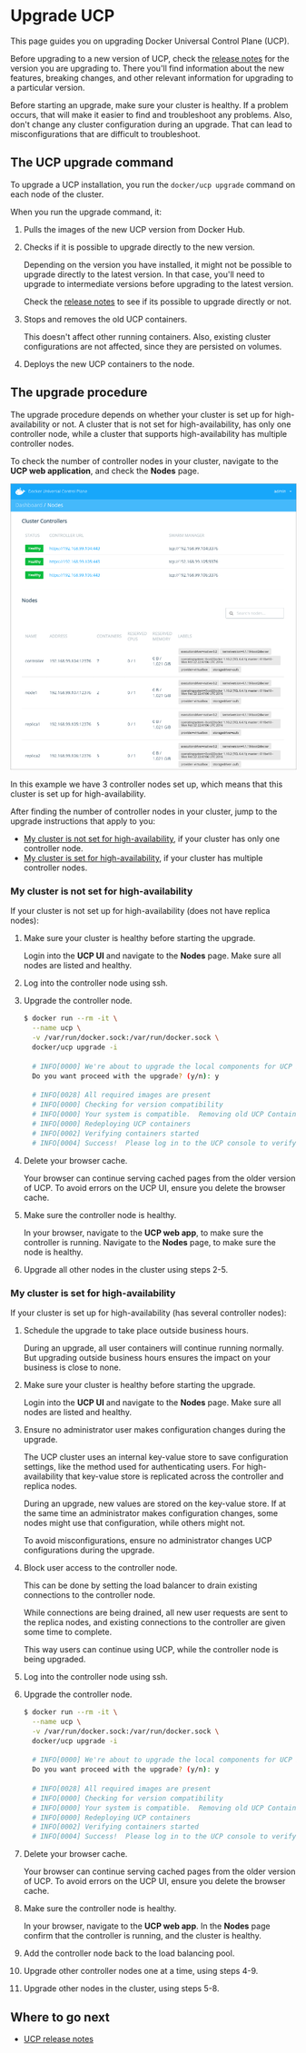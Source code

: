 <!--[metadata]>
+++
aliases = [ "/ucp/upgrade-ucp/"]
title = "Upgrade UCP"
description = "Learn how to upgrade Docker Universal Control Plane with minimal impact to your users."
keywords = ["Docker, UCP, upgrade, update"]
[menu.main]
parent="mn_ucp_installation"
identifier="ucp_upgrade_installation"
weight=50
+++
<![end-metadata]-->

# Upgrade UCP

This page guides you on upgrading Docker Universal Control Plane (UCP).

Before upgrading to a new version of UCP, check the
[release notes](../release_notes.md) for the version you are upgrading to.
There you'll find information about the new features, breaking changes, and
other relevant information for upgrading to a particular version.

Before starting an upgrade, make sure your cluster is healthy. If a problem
occurs, that will make it easier to find and troubleshoot any problems.
Also, don't change any cluster configuration during an upgrade. That can lead
to misconfigurations that are difficult to troubleshoot.

## The UCP upgrade command

To upgrade a UCP installation, you run the `docker/ucp upgrade` command on
each node of the cluster.

When you run the upgrade command, it:

1. Pulls the images of the new UCP version from Docker Hub.
2. Checks if it is possible to upgrade directly to the new version.

    Depending on the version you have installed, it might not be possible
    to upgrade directly to the latest version. In that case, you'll need
    to upgrade to intermediate versions before upgrading to the latest version.

    Check the [release notes](../release_notes.md) to see if its possible to
    upgrade directly or not.

3. Stops and removes the old UCP containers.

    This doesn't affect other running containers. Also, existing cluster
    configurations are not affected, since they are persisted on volumes.

4. Deploys the new UCP containers to the node.


## The upgrade procedure

The upgrade procedure depends on whether your cluster is set up for
high-availability or not.
A cluster that is not set for high-availability, has only one controller node,
while a cluster that supports high-availability has multiple controller nodes.

To check the number of controller nodes in your cluster, navigate to the **UCP
web application**, and check the **Nodes** page.

![Cluster replicas](../images/multiple-replicas.png)

In this example we have 3 controller nodes set up, which means that this
cluster is set up for high-availability.

After finding the number of controller nodes in your cluster, jump to the
upgrade instructions that apply to you:

* [My cluster is not set for high-availability](#my-cluster-is-not-set-for-high-availability),
if your cluster has only one controller node.
* [My cluster is set for high-availability](#my-cluster-is-set-for-high-availability),
if your cluster has multiple controller nodes.


### My cluster is not set for high-availability

If your cluster is not set up for high-availability (does not have
replica nodes):

1. Make sure your cluster is healthy before starting the upgrade.

    Login into the **UCP UI** and navigate to the **Nodes** page. Make sure
    all nodes are listed and healthy.

2. Log into the controller node using ssh.

3. Upgrade the controller node.

    ```bash
    $ docker run --rm -it \
      --name ucp \
      -v /var/run/docker.sock:/var/run/docker.sock \
      docker/ucp upgrade -i

      # INFO[0000] We're about to upgrade the local components for UCP ID: KRIJ:UEYA:AGTD:6BBO:AHS7:QSPA:ZFAM:X7KW:GNXR:4MWQ:UDPU:MRGR
      Do you want proceed with the upgrade? (y/n): y

      # INFO[0028] All required images are present
      # INFO[0000] Checking for version compatibility
      # INFO[0000] Your system is compatible.  Removing old UCP Containers while preserving data
      # INFO[0000] Redeploying UCP containers
      # INFO[0002] Verifying containers started
      # INFO[0004] Success!  Please log in to the UCP console to verify your system before proceeding to upgrade additional nodes.
    ```

4. Delete your browser cache.

    Your browser can continue serving cached pages from the older version of
    UCP. To avoid errors on the UCP UI, ensure you delete the browser cache.

5. Make sure the controller node is healthy.

    In your browser, navigate to the **UCP web app**, to make
    sure the controller is running. Navigate to the **Nodes** page,
    to make sure the node is healthy.

6. Upgrade all other nodes in the cluster using steps 2-5.

### My cluster is set for high-availability

If your cluster is set up for high-availability (has several controller nodes):

1. Schedule the upgrade to take place outside business hours.

    During an upgrade, all user containers will continue running normally. But
    upgrading outside business hours ensures the impact on your business
    is close to none.

2. Make sure your cluster is healthy before starting the upgrade.

    Login into the **UCP UI** and navigate to the **Nodes** page. Make sure all
    nodes are listed and healthy.

3. Ensure no administrator user makes configuration changes during the upgrade.

    The UCP cluster uses an internal key-value store to save configuration
    settings, like the method used for authenticating users. For
    high-availability that key-value store is replicated across the
    controller and replica nodes.

    During an upgrade, new values are stored on the key-value store. If at the
    same time an administrator makes configuration changes, some nodes might
    use that configuration, while others might not.

    To avoid misconfigurations, ensure no administrator changes UCP
    configurations during the upgrade.

4. Block user access to the controller node.

    This can be done by setting the load balancer to drain existing connections
    to the controller node.

    While connections are being drained, all new user requests are sent to the
    replica nodes, and existing connections to the controller are given some
    time to complete.

    This way users can continue using UCP, while the controller node is
    being upgraded.

5. Log into the controller node using ssh.

6. Upgrade the controller node.

    ```bash
    $ docker run --rm -it \
      --name ucp \
      -v /var/run/docker.sock:/var/run/docker.sock \
      docker/ucp upgrade -i

      # INFO[0000] We're about to upgrade the local components for UCP ID: KRIJ:UEYA:AGTD:6BBO:AHS7:QSPA:ZFAM:X7KW:GNXR:4MWQ:UDPU:MRGR
      Do you want proceed with the upgrade? (y/n): y

      # INFO[0028] All required images are present
      # INFO[0000] Checking for version compatibility
      # INFO[0000] Your system is compatible.  Removing old UCP Containers while preserving data
      # INFO[0000] Redeploying UCP containers
      # INFO[0002] Verifying containers started
      # INFO[0004] Success!  Please log in to the UCP console to verify your system before proceeding to upgrade additional nodes.
    ```

7. Delete your browser cache.

    Your browser can continue serving cached pages from the older version of
    UCP. To avoid errors on the UCP UI, ensure you delete the browser cache.

8. Make sure the controller node is healthy.

    In your browser, navigate to the **UCP web app**. In the **Nodes** page
    confirm that the controller is running, and the cluster is healthy.

9. Add the controller node back to the load balancing pool.

10. Upgrade other controller nodes one at a time, using steps 4-9.

11. Upgrade other nodes in the cluster, using steps 5-8.

## Where to go next

* [UCP release notes](../release_notes.md)
